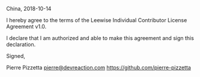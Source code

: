China, 2018-10-14

I hereby agree to the terms of the Leewise Individual Contributor License
Agreement v1.0.

I declare that I am authorized and able to make this agreement and sign this
declaration.

Signed,

Pierre Pizzetta pierre@devreaction.com https://github.com/pierre-pizzetta

